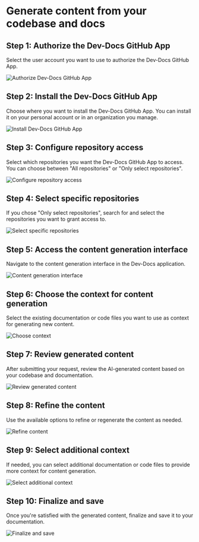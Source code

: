 

  # Generate content from your codebase and docs

## Step 1: Authorize the Dev-Docs GitHub App
Select the user account you want to use to authorize the Dev-Docs GitHub App.

![Authorize Dev-Docs GitHub App](/img/generate_content_from_your_codebase_and_docs/step_3.png)

## Step 2: Install the Dev-Docs GitHub App
Choose where you want to install the Dev-Docs GitHub App. You can install it on your personal account or in an organization you manage.

![Install Dev-Docs GitHub App](/img/generate_content_from_your_codebase_and_docs/step_4.png)

## Step 3: Configure repository access
Select which repositories you want the Dev-Docs GitHub App to access. You can choose between "All repositories" or "Only select repositories".

![Configure repository access](/img/generate_content_from_your_codebase_and_docs/step_5.png)

## Step 4: Select specific repositories
If you chose "Only select repositories", search for and select the repositories you want to grant access to.

![Select specific repositories](/img/generate_content_from_your_codebase_and_docs/step_6.png)

## Step 5: Access the content generation interface
Navigate to the content generation interface in the Dev-Docs application.

![Content generation interface](/img/generate_content_from_your_codebase_and_docs/step_7.png)

## Step 6: Choose the context for content generation
Select the existing documentation or code files you want to use as context for generating new content.

![Choose context](/img/generate_content_from_your_codebase_and_docs/step_9.png)

## Step 7: Review generated content
After submitting your request, review the AI-generated content based on your codebase and documentation.

![Review generated content](/img/generate_content_from_your_codebase_and_docs/step_12.png)

## Step 8: Refine the content
Use the available options to refine or regenerate the content as needed.

![Refine content](/img/generate_content_from_your_codebase_and_docs/step_13.png)

## Step 9: Select additional context
If needed, you can select additional documentation or code files to provide more context for content generation.

![Select additional context](/img/generate_content_from_your_codebase_and_docs/step_16.png)

## Step 10: Finalize and save
Once you're satisfied with the generated content, finalize and save it to your documentation.

![Finalize and save](/img/generate_content_from_your_codebase_and_docs/step_17.png)

  